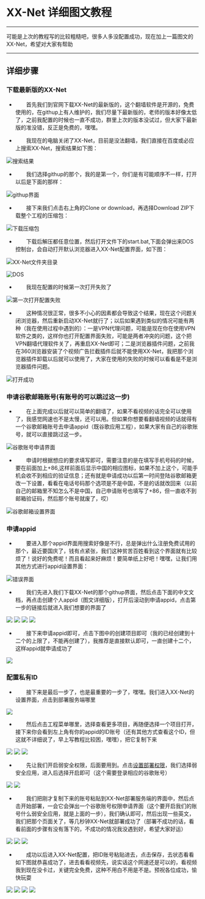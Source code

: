 # XX-Net 详细图文教程
****
可能是上次的教程写的比较粗糙吧，很多人多没配置成功，现在加上一篇图文的XX-Net，希望对大家有帮助
****

## 详细步骤
### 下载最新版的XX-Net
- &ensp;&ensp;&ensp;&ensp;首先我们到官网下载XX-Net的最新版的，这个翻墙软件是开源的，免费使用的，在githup上有人维护的，我们尽量下最新版的，老师的版本好像太低了，之前我配置的时候也一直不成功，群里上次的版本没试过，但大家下最新版的准没错，反正是免费的，嘿嘿。

- &ensp;&ensp;&ensp;&ensp;我现在的电脑关闭了XX-Net，目前是没法翻墙，我们直接在百度或必应上搜索XX-Net，搜索结果如下图：

![搜索结果](./picture/XX-Net/xx-net1.jpg)

- &ensp;&ensp;&ensp;&ensp;我们选择githup的那个，我的是第一个，你们是有可能顺序不一样，打开以后是下面的那样：

![githup界面](./picture/XX-Net/xx-net2.jpg)

- &ensp;&ensp;&ensp;&ensp;接下来我们点击右上角的Clone or download，再选择Download ZIP下载整个工程的压缩包：

![下载压缩包](./picture/XX-Net/xx-net3.jpg)

- &ensp;&ensp;&ensp;&ensp;下载后解压都任意位置，然后打开文件下的start.bat,下面会弹出来DOS控制台，会自动打开默认浏览器进入XX-Net配置界面，如下图：

![XX-Net文件夹目录](./picture/XX-Net/xx-net4.jpg)

![DOS](./picture/XX-Net/xx-net5.jpg)

- &ensp;&ensp;&ensp;&ensp;我现在配置的时候第一次打开失败了

![第一次打开配置失败](./picture/XX-Net/xx-net6.jpg)

- &ensp;&ensp;&ensp;&ensp;这种情况很正常，很多不小心的因素都会导致这个结果，现在这个问题关闭浏览器，然后重新启动XX-Net就行了；以后如果遇到类似的情况可能有两种（我在使用过程中遇到的）：一是VPN代理问题，可能是现在你在使用VPN软件之类的，这样你也打开配置界面失败，可能是两者冲突的问题，这个把VPN翻墙代理软件关了，再重启XX-Net即可；二是浏览器插件问题，之前我在360浏览器安装了个视频广告拦截插件后就不能使用XX-Net，我把那个浏览器插件卸载以后就可以使用了，大家在使用的失败的时候可以看看是不是浏览器插件问题。

![打开成功](./picture/XX-Net/xx-net7.jpg)

### 申请谷歌邮箱账号(有账号的可以跳过这一步)
- &ensp;&ensp;&ensp;&ensp;在上面完成以后就可以简单的翻墙了，如果不看视频的话完全可以使用了，我感觉网速也不是太慢，还可以用。但如果你想要看翻墙视频的话就得有一个谷歌邮箱账号去申请appid（既谷歌应用工程），如果大家有自己的谷歌账号，就可以直接跳过这一步。

![谷歌账号申请界面](./picture/XX-Net/xx-net8.jpg)

- &ensp;&ensp;&ensp;&ensp;申请时根据想应的要求填写即可，需要注意的是在填写手机号码的时候，要在前面加上+86,这样前面后显示中国的相应图标，如果不加上这个，可能手机会收不到相应的验证信息；还有就是申请成功以后第一时间登陆谷歌邮箱更改一下设置，看看在电话号码那个选项是不是中国，不是的话就改回来（以前自己的邮箱里不知怎么不是中国，自己申请账号也填写了+86，但一直收不到邮箱验证码，然后那个账号就废了，哎）

![谷歌邮箱设置界面](./picture/XX-Net/xx-net9.jpg)

### 申请appid
- &ensp;&ensp;&ensp;&ensp;要进入那个appid界面用搜索好像是不行，总是弹出什么注册免费试用的那个，最近要国庆了，钱有点紧张，我们这种贫苦百姓看到这个界面就有比较烦了！说好的免费呢！而且看起来好麻烦！要简单纸上好吧！嘿嘿，让我们用其他方式进行appid设置界面：

![错误界面](./picture/XX-Net/xx-net11.jpg)

- &ensp;&ensp;&ensp;&ensp;我们先进入我们下载XX-Net的那个githup界面，然后点击下面的中文文档，再点击创建个人appid（图文详细版），打开后滚动到申请appid，点击第一步的链接后就进入我们想要的界面了

![](./picture/XX-Net/xx-net12.jpg)
![](./picture/XX-Net/xx-net13.jpg)
![](./picture/XX-Net/xx-net14.jpg)
![](./picture/XX-Net/xx-net15.jpg)

- &ensp;&ensp;&ensp;&ensp;接下来申请appid即可，点击下图中的创建项目即可（我的已经创建到十二个的上限了，不能再创建了），我推荐是直接默认即可，一直创建十二个，这样appid就申请成功了

![](./picture/XX-Net/xx-net16.jpg)

### 配置私有ID
- &ensp;&ensp;&ensp;&ensp;接下来是最后一步了，也是最重要的一步了，嘿嘿。我们进入XX-Net的设置界面，点击到部署服务端哪里

![](./picture/XX-Net/xx-net17.jpg)

- &ensp;&ensp;&ensp;&ensp;然后点击工程菜单哪里，选择查看更多项目，再随便选择一个项目打开，接下来你会看到左上角有你的appid的ID账号（还有其他方式查看这个ID，但这就不详细说了，早上写教程比较困，嘿嘿），把它复制下来

![](./picture/XX-Net/xx-net16.jpg)
![](./picture/XX-Net/xx-net18.jpg)
![](./picture/XX-Net/xx-net19.jpg)

- &ensp;&ensp;&ensp;&ensp;先让我们开启弱安全权限，后面要用到。点击[设置部署权限](https://github.com/XX-net/XX-Net/wiki/how-to-create-my-appids)，我们选择弱安全应用，进入后选择开启即可（这个需要登录相应的谷歌账号）

![](./picture/XX-Net/xx-net23.jpg)
![](./picture/XX-Net/xx-net24.jpg)

- &ensp;&ensp;&ensp;&ensp;我们把刚才复制下来的账号粘贴到XX-Net部署服务端的界面中，然后点击开始部署，一会它会弹出一个谷歌账号权限申请界面（这个要开启我们的账号什么弱安全应用，就是上面的一步），我们确认即可，然后出现一些英文，我们把那个页面关了，等几秒钟XX-Net就部署成功了（部署不成功的话，看看前面的步骤有没有落下的，不成功的情况我没遇到好，希望大家好运）

![](./picture/XX-Net/xx-net20.jpg)
![](./picture/XX-Net/xx-net21.jpg)
![](./picture/XX-Net/xx-net22.jpg)

- &ensp;&ensp;&ensp;&ensp;成功以后进入XX-Net配置，把ID账号粘贴进去，点击保存，去状态看看如下图就恭喜成功了，进去看看视频先，说实话这个网速还是可以的，看视频我到现在没卡过，关键完全免费，这种不用白不用是不是。预祝各位成功，愉快玩耍


![](./picture/XX-Net/xx-net25.jpg)
![](./picture/XX-Net/xx-net26.jpg)
![](./picture/XX-Net/xx-net27.jpg)
![](./picture/XX-Net/xx-net28.jpg)

